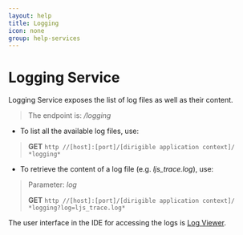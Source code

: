 ```yaml
---
layout: help
title: Logging
icon: none
group: help-services
---
```


Logging Service
===

Logging Service exposes the list of log files as well as their content.

> The endpoint is: */logging*

* To list all the available log files, use:

> **GET** `http //[host]:[port]/[dirigible application context]/ *logging*`

* To retrieve the content of a log file (e.g. *ljs_trace.log*), use:

> Parameter: *log*
> 
> **GET** `http //[host]:[port]/[dirigible application context]/ *logging?log=ljs_trace.log*`


The user interface in the IDE for accessing the logs is [Log Viewer](log_viewer.html).

